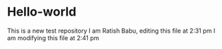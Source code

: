 # Hello-world
This is a new test repository
I am Ratish Babu, editing this file at 2:31 pm
I am modifying this file at 2:41 pm
